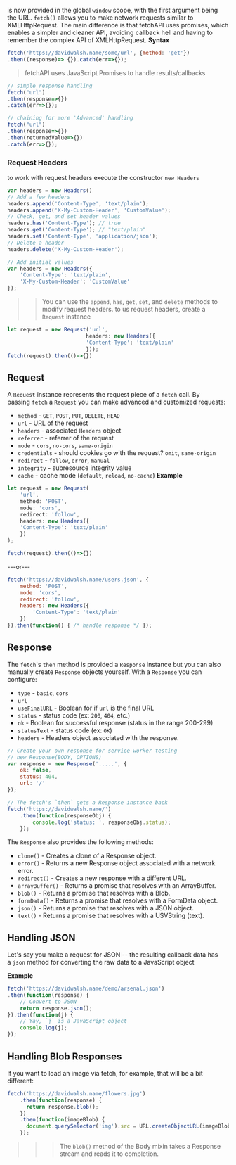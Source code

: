 is now provided in the global `window` scope, with the first argument being the URL.
`fetch()` allows you to make network requests similar to XMLHttpRequest.
The main difference is that fetchAPI uses promises, which enables a simpler and cleaner API, avoiding callback hell and having to remember the complex API of XMLHttpRequest.
**Syntax**

```js
fetch('https://davidwalsh.name/some/url', {method: 'get'})
.then((response)=> {}).catch(err=>{});
```

> fetchAPI uses JavaScript Promises to handle results/callbacks

```js
// simple response handling
fetch("url")
.then(response=>{})
.catch(err=>{});

// chaining for more 'Advanced' handling
fetch("url")
.then(response=>{})
.then(returnedValue=>{})
.catch(err=>{});
```

### Request Headers

to work with request headers execute the constructor `new Headers`
```js
var headers = new Headers()
// Add a few headers
headers.append('Content-Type', 'text/plain');
headers.append('X-My-Custom-Header', 'CustomValue');
// Check, get, and set header values
headers.has('Content-Type'); // true
headers.get('Content-Type'); // "text/plain"
headers.set('Content-Type', 'application/json');
// Delete a header
headers.delete('X-My-Custom-Header');

// Add initial values
var headers = new Headers({
	'Content-Type': 'text/plain',
	'X-My-Custom-Header': 'CustomValue'
});
```

>> You can use the `append`, `has`, `get`, `set`, and `delete` methods to modify request headers. to us request headers, create a `Request` instance

```js
let request = new Request('url',
						 headers: new Headers({
						 'Content-Type': 'text/plain'
						 }));
fetch(request).then(()=>{})
```

## Request

A `Request` instance represents the request piece of a `fetch` call. By passing `fetch` a `Request` you can make advanced and customized requests:
- `method` - `GET`, `POST`, `PUT`, `DELETE`, `HEAD`
- `url` - URL of the request
- `headers` - associated `Headers` object
- `referrer` - referrer of the request
- `mode` - `cors`, `no-cors`, `same-origin`
- `credentials` - should cookies go with the request? `omit`, `same-origin`
- `redirect` - `follow`, `error`, `manual`
- `integrity` - subresource integrity value
- `cache` - cache mode (`default`, `reload`, `no-cache`)
**Example**

```js
let request = new Request(
	'url',
	method: 'POST',
	mode: 'cors',
	redirect: 'follow',
	headers: new Headers({
	'Content-Type': 'text/plain'
	})
);

fetch(request).then(()=>{})
```

---or---
```js
fetch('https://davidwalsh.name/users.json', {
	method: 'POST', 
	mode: 'cors', 
	redirect: 'follow',
	headers: new Headers({
		'Content-Type': 'text/plain'
	})
}).then(function() { /* handle response */ });
```

## Response

The `fetch`'s `then` method is provided a `Response` instance but you can also manually create `Response` objects yourself.
With a `Response` you can configure:
- `type` - `basic`, `cors`
- `url`
- `useFinalURL` - Boolean for if `url` is the final URL
- `status` - status code (ex: `200`, `404`, etc.)
- `ok` - Boolean for successful response (status in the range 200-299)
- `statusText` - status code (ex: `OK`)
- `headers` - Headers object associated with the response.

```js
// Create your own response for service worker testing
// new Response(BODY, OPTIONS)
var response = new Response('.....', {
	ok: false,
	status: 404,
	url: '/'
});

// The fetch's `then` gets a Response instance back
fetch('https://davidwalsh.name/')
	.then(function(responseObj) {
		console.log('status: ', responseObj.status);
	});
```

The `Response` also provides the following methods:
- `clone()` - Creates a clone of a Response object.
- `error()` - Returns a new Response object associated with a network error.
- `redirect()` - Creates a new response with a different URL.
- `arrayBuffer()` - Returns a promise that resolves with an ArrayBuffer.
- `blob()` - Returns a promise that resolves with a Blob.
- `formData()` - Returns a promise that resolves with a FormData object.
- `json()` - Returns a promise that resolves with a JSON object.
- `text()` - Returns a promise that resolves with a USVString (text).

## Handling JSON

Let's say you make a request for JSON -- the resulting callback data has a `json` method for converting the raw data to a JavaScript object

**Example**

```js
fetch('https://davidwalsh.name/demo/arsenal.json')
.then(function(response) { 
	// Convert to JSON
	return response.json();
}).then(function(j) {
	// Yay, `j` is a JavaScript object
	console.log(j); 
});
```


## Handling Blob Responses
If you want to load an image via fetch, for example, that will be a bit different:
```js
fetch('https://davidwalsh.name/flowers.jpg')
	.then(function(response) {
	  return response.blob();
	})
	.then(function(imageBlob) {
	  document.querySelector('img').src = URL.createObjectURL(imageBlob);
	});
```

>>>The `blob()` method of the Body mixin takes a Response stream and reads it to completion.

